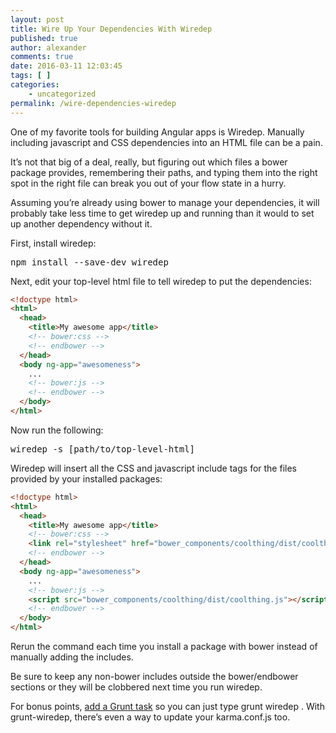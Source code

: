 ```yaml
---
layout: post
title: Wire Up Your Dependencies With Wiredep
published: true
author: alexander
comments: true
date: 2016-03-11 12:03:45
tags: [ ]
categories:
    - uncategorized
permalink: /wire-dependencies-wiredep
---
```

One of my favorite tools for building Angular apps is Wiredep. Manually including javascript and CSS dependencies into an HTML file can be a pain.

It&#8217;s not that big of a deal, really, but figuring out which files a bower package provides, remembering their paths, and typing them into the right spot in the right file can break you out of your flow state in a hurry.

Assuming you&#8217;re already using bower to manage your dependencies, it will probably take less time to get wiredep up and running than it would to set up another dependency without it.

First, install wiredep:

<pre><kbd>npm install --save-dev wiredep</kbd></pre>

Next, edit your top-level html file to tell wiredep to put the dependencies:

```html
<!doctype html>
<html>
  <head>
    <title>My awesome app</title>
    <!-- bower:css -->
    <!-- endbower -->
  </head>
  <body ng-app="awesomeness">
    ...
    <!-- bower:js -->
    <!-- endbower -->
  </body>
</html>
```

Now run the following:

<pre><kbd>wiredep -s [path/to/top-level-html]</kbd></pre>

Wiredep will insert all the CSS and javascript include tags for the files provided by your installed packages:

```html
<!doctype html>
<html>
  <head>
    <title>My awesome app</title>
    <!-- bower:css -->
    <link rel="stylesheet" href="bower_components/coolthing/dist/coolthing.css" />
    <!-- endbower -->
  </head>
  <body ng-app="awesomeness">
    ...
    <!-- bower:js -->
    <script src="bower_components/coolthing/dist/coolthing.js"></script>
    <!-- endbower -->
  </body>
</html>
```

Rerun the command each time you install a package with bower instead of manually adding the includes.

Be sure to keep any non-bower includes outside the bower/endbower sections or they will be clobbered next time you run wiredep.

For bonus points, [add a Grunt task][1] so you can just type grunt wiredep . With grunt-wiredep, there&#8217;s even a way to update your karma.conf.js too.

 [1]: http://stephenplusplus.github.io/grunt-wiredep/
